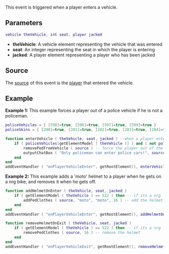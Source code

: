 This event is triggered when a player enters a vehicle.

Parameters
----------

``` lua
vehicle theVehicle, int seat, player jacked
```

-   **theVehicle**: A vehicle element representing the vehicle that was entered
-   **seat**: An integer representing the seat in which the player is entering
-   **jacked**: A player element representing a player who has been jacked

Source
------

The [source](/docs/event_system#event_source.md "wikilink") of this event is the [player](/docs/player.md "wikilink") that entered the vehicle.

Example
-------

**Example 1:** This example forces a player out of a police vehicle if he is not a policeman.

``` lua
policeVehicles = { [598]=true, [596]=true, [597]=true, [599]=true }
policeSkins = { [280]=true, [281]=true, [282]=true, [283]=true, [284]=true, [285]=true, [286]=true }

function enterVehicle ( theVehicle, seat, jacked ) --when a player enters a vehicle
    if ( policeVehicles[getElementModel ( theVehicle )] ) and ( not policeSkins[getElementModel ( source )] ) then -- if the vehicle is one of 4 police cars, and the skin is not a police skin
        removePedFromVehicle ( source ) -- force the player out of the vehicle
        outputChatBox ( "Only policeman can enter police cars!", source ) -- and tell the player why
    end
end
addEventHandler ( "onPlayerVehicleEnter", getRootElement(), enterVehicle ) -- add an event handler for onPlayerVehicleEnter
```

**Example 2:** This example adds a 'moto' helmet to a player when he gets on a nrg bike, and removes it when he gets off.

``` lua
function addHelmetOnEnter ( theVehicle, seat, jacked )
    if ( getElementModel ( theVehicle ) == 522 ) then -- if its a nrg
        addPedClothes ( source, "moto", "moto", 16 ) -- add the helmet
    end
end
addEventHandler ( "onPlayerVehicleEnter", getRootElement(), addHelmetOnEnter )

function removeHelmetOnExit ( theVehicle, seat, jacked )
    if ( getElementModel ( theVehicle ) == 522 ) then -- if its a nrg
        removePedClothes ( source, 16 ) -- remove the helmet
    end
end
addEventHandler ( "onPlayerVehicleExit", getRootElement(), removeHelmetOnExit )
```
